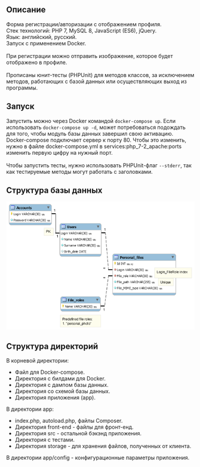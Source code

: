 ## Описание
Форма регистрации/авторизации с отображением профиля.</br>
Стек технологий: PHP 7, MySQL 8, JavaScript (ES6), jQuery.</br>
Язык: английский, русский.</br>
Запуск с применением Docker.</br></br>
При регистрации можно отправить изображение, которое будет отображено в профиле.</br></br>
Прописаны юнит-тесты (PHPUnit) для методов классов, за исключением методов, 
работающих с базой данных или осуществляющих выход из программы.</br>
## Запуск
Запустить можно через Docker командой `docker-compose up`. 
Если использовать `docker-compose up -d`, может потребоваться подождать для того, 
чтобы модуль базы данных завершил свою активацию.</br>
Docker-compose подключает сервер к порту 80. 
Чтобы это изменить, нужно в файле docker-compose.yml в 
services:php_7-2_apache:ports изменить первую цифру на нужный порт.</br></br>
Чтобы запустить тесты, нужно использовать PHPUnit-флаг `--stderr`, 
так как тестируемые методы могут работать с заголовками.</br>
## Структура базы данных
![изображение недоступно](https://github.com/Letha/auth-module_demo/blob/develop/schemes/db_Main.png)
## Структура директорий
В корневой директории:
- Файл для Docker-compose.
- Директория с билдами для Docker.
- Директория с дампом базы данных.
- Директория со схемой базы данных.
- Директория приложения (app).</br>

В директории app:
- index.php, autoload.php, файлы Composer.
- Директория front-end - файлы для фронт-енд.
- Директория src - остальной бэкэнд приложения.
- Директория с тестами.
- Директория storage - для хранения файлов, полученных от клиента.</br>

В директории app/config - конфигурационные параметры приложения.
